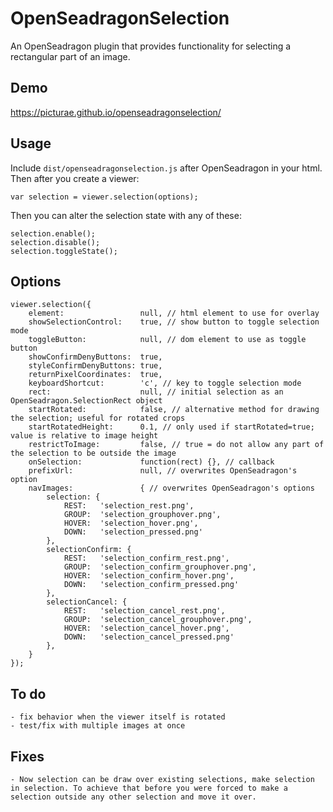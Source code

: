 # OpenSeadragonSelection

An OpenSeadragon plugin that provides functionality for selecting a rectangular part of an image.

## Demo

https://picturae.github.io/openseadragonselection/

## Usage

Include `dist/openseadragonselection.js` after OpenSeadragon in your html. Then after you create a viewer:

    var selection = viewer.selection(options);

Then you can alter the selection state with any of these:

    selection.enable();
    selection.disable();
    selection.toggleState();

## Options

    viewer.selection({
        element:                 null, // html element to use for overlay
        showSelectionControl:    true, // show button to toggle selection mode
        toggleButton:            null, // dom element to use as toggle button
        showConfirmDenyButtons:  true,
        styleConfirmDenyButtons: true,
        returnPixelCoordinates:  true,
        keyboardShortcut:        'c', // key to toggle selection mode
        rect:                    null, // initial selection as an OpenSeadragon.SelectionRect object
        startRotated:            false, // alternative method for drawing the selection; useful for rotated crops
        startRotatedHeight:      0.1, // only used if startRotated=true; value is relative to image height
        restrictToImage:         false, // true = do not allow any part of the selection to be outside the image
        onSelection:             function(rect) {}, // callback
        prefixUrl:               null, // overwrites OpenSeadragon's option
        navImages:               { // overwrites OpenSeadragon's options
            selection: {
                REST:   'selection_rest.png',
                GROUP:  'selection_grouphover.png',
                HOVER:  'selection_hover.png',
                DOWN:   'selection_pressed.png'
            },
            selectionConfirm: {
                REST:   'selection_confirm_rest.png',
                GROUP:  'selection_confirm_grouphover.png',
                HOVER:  'selection_confirm_hover.png',
                DOWN:   'selection_confirm_pressed.png'
            },
            selectionCancel: {
                REST:   'selection_cancel_rest.png',
                GROUP:  'selection_cancel_grouphover.png',
                HOVER:  'selection_cancel_hover.png',
                DOWN:   'selection_cancel_pressed.png'
            },
        }
    });

## To do

    - fix behavior when the viewer itself is rotated
    - test/fix with multiple images at once

## Fixes
    - Now selection can be draw over existing selections, make selection in selection. To achieve that before you were forced to make a selection outside any other selection and move it over.